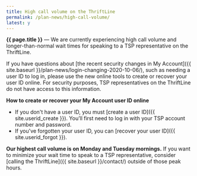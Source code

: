 ```yaml
---
title: High call volume on the ThriftLine
permalink: /plan-news/high-call-volume/
latest: y
---
```


**{{ page.title }}** &#8212; We are currently experiencing high call volume and longer-than-normal wait times for speaking to a TSP representative on the <span data-term="ThriftLine" class="js-glossary-toggle term term-end">ThriftLine</span>.

If you have questions about [the recent security changes in My Account]({{ site.baseurl }}/plan-news/login-changing-2020-10-06/), such as needing a user ID to log in, please use the new online tools to create or recover your <span data-term="User ID" class="js-glossary-toggle term term-end">user ID</span> online. For security purposes, TSP representatives on the ThriftLine do not have access to this information.

**How to create or recover your My Account user ID online**
- If you don't have a user ID, you must [create a user ID]({{ site.userid_create }}). You’ll first need to log in with your <span data-term="Account Number" class="js-glossary-toggle term term-end">TSP account number</span> and <span data-term="Password" class="js-glossary-toggle term term-end">password</span>.
- If you've forgotten your user ID, you can [recover your user ID]({{ site.userid_forgot }}).

**Our highest call volume is on Monday and Tuesday mornings.** If you want to minimize your wait time to speak to a TSP representative, consider [calling the ThriftLine]({{ site.baseurl }}/contact/) outside of those peak hours.
